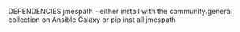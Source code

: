 DEPENDENCIES
jmespath - either install with the community.general collection on Ansible Galaxy or pip inst all jmespath 
